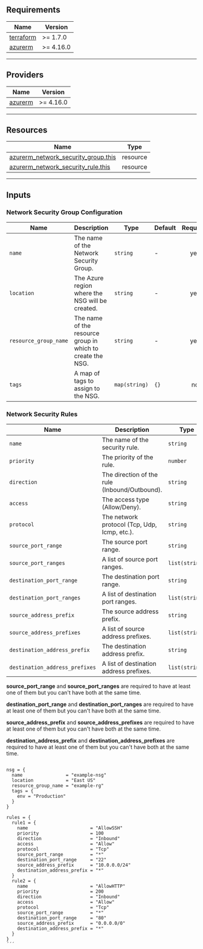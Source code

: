 ## Requirements

| Name | Version |
|------|---------|
| <a name="requirement_terraform"></a> [terraform](#requirement\_terraform) | >= 1.7.0 |
| <a name="requirement_azurerm"></a> [azurerm](#requirement\_azurerm) | >= 4.16.0 |

---

## Providers

| Name | Version |
|------|---------|
| <a name="provider_azurerm"></a> [azurerm](#provider\_azurerm) | >= 4.16.0 |

---

## Resources

| Name | Type |
|------|------|
| [azurerm_network_security_group.this](https://registry.terraform.io/providers/hashicorp/azurerm/4.16.0/docs/resources/network_security_group) | resource |
| [azurerm_network_security_rule.this](https://registry.terraform.io/providers/hashicorp/azurerm/4.16.0/docs/resources/network_security_rule) | resource |

---

## Inputs

### Network Security Group Configuration

| Name | Description | Type | Default | Required |
|------|-------------|------|---------|:--------:|
| `name` | The name of the Network Security Group. | `string` | - | yes |
| `location` | The Azure region where the NSG will be created. | `string` | - | yes |
| `resource_group_name` | The name of the resource group in which to create the NSG. | `string` | - | yes |
| `tags` | A map of tags to assign to the NSG. | `map(string)` | `{}` | no |

### Network Security Rules

| Name | Description | Type | Default | Required |
|------|-------------|------|---------|:--------:|
| `name` | The name of the security rule. | `string` | - | yes |
| `priority` | The priority of the rule. | `number` | - | yes |
| `direction` | The direction of the rule (Inbound/Outbound). | `string` | - | yes |
| `access` | The access type (Allow/Deny). | `string` | - | yes |
| `protocol` | The network protocol (Tcp, Udp, Icmp, etc.). | `string` | - | yes |
| `source_port_range` | The source port range. | `string` | - | no |
| `source_port_ranges` | A list of source port ranges. | `list(string)` | - | no |
| `destination_port_range` | The destination port range. | `string` | - | no |
| `destination_port_ranges` | A list of destination port ranges. | `list(string)` | - | no |
| `source_address_prefix` | The source address prefix. | `string` | - | no |
| `source_address_prefixes` | A list of source address prefixes. | `list(string)` | - | no |
| `destination_address_prefix` | The destination address prefix. | `string` | - | no |
| `destination_address_prefixes` | A list of destination address prefixes. | `list(string)` | - | no |

**source_port_range** and **source_port_ranges** are required to have at least one of them but you can't have both at the same time.

**destination_port_range** and **destination_port_ranges** are required to have at least one of them but you can't have both at the same time.

**source_address_prefix** and **source_address_prefixes** are required to have at least one of them but you can't have both at the same time.

**destination_address_prefix** and **destination_address_prefixes** are required to have at least one of them but you can't have both at the same time.

```hcl

nsg = {
  name                = "example-nsg"
  location            = "East US"
  resource_group_name = "example-rg"
  tags = {
    env = "Production"
  }
}

rules = {
  rule1 = {
    name                       = "AllowSSH"
    priority                   = 100
    direction                  = "Inbound"
    access                     = "Allow"
    protocol                   = "Tcp"
    source_port_range          = "*"
    destination_port_range     = "22"
    source_address_prefix      = "10.0.0.0/24"
    destination_address_prefix = "*"
  }
  rule2 = {
    name                       = "AllowHTTP"
    priority                   = 200
    direction                  = "Inbound"
    access                     = "Allow"
    protocol                   = "Tcp"
    source_port_range          = "*"
    destination_port_range     = "80"
    source_address_prefix      = "0.0.0.0/0"
    destination_address_prefix = "*"
  }
}
´´´
